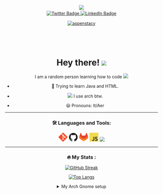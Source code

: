 <div id="header" align="center">
  <img src="http://www.gifsde.com/uploads/4d9728_asciianimator_14.gif" width="200"/>
</div>

  <div id="badges" align="center">
   <a href="https://twitter.com/aspen_stacy">
    <img src="https://img.shields.io/badge/Twitter-blue?style=for-the-badge&logo=twitter&logoColor=white" alt="Twitter Badge"/>
  <a href="https://www.linkedin.com/in/aspen-stacy-1a689a262/"> 
    <img src="https://img.shields.io/badge/LinkedIn-blue?style=for-the-badge&logo=linkedin&logoColor=white" alt="LinkedIn Badge"/>
  </a>
  </div>
  
  <div id="support me" align="center">
<p><a href="https://www.buymeacoffee.com/aspenstacy"> <img align="center" src="https://cdn.buymeacoffee.com/buttons/v2/default-yellow.png" height="50" width="210" alt="aspenstacy" /></a></p><br><br>
    </div>
  
<div align="center">
  <img src="https://komarev.com/ghpvc/?username=aspen-arch&style=flat-square&color=blue" alt=""/>
  </div>
  
  <div id="heythere" align="center">
  <h1>
  Hey there!
  <img src="https://media.giphy.com/media/hvRJCLFzcasrR4ia7z/giphy.gif" width="30px"/>
</h1>
  
  <div id="aboutmeheader" align="center"  
  About Me :
  <div id="aboutme" align="left">
  
  I am a random person learning how to code <img src="https://media.giphy.com/media/WUlplcMpOCEmTGBtBW/giphy.gif" width="30">

- :seedling: Trying to learn Java and HTML.

- <img src="http://www.osboxes.org/wp-content/uploads/photo-gallery/post_logos/Archlinux-logo.png" width="15"> I use arch btw.
      
- :smiley: Pronouns: It/Aer
  </div>
    
    ---

### :hammer_and_wrench: Languages and Tools: 
  <div>
      <img src="https://github.com/devicons/devicon/blob/master/icons/git/git-original.svg" width="30">
      <img src="https://github.com/devicons/devicon/blob/master/icons/github/github-original.svg" width="30">
      <img src="https://github.com/devicons/devicon/blob/master/icons/gitlab/gitlab-original.svg" width="30">
      <img src="https://github.com/devicons/devicon/blob/master/icons/javascript/javascript-original.svg" width="30">
      <img src="https://cdn0.iconfinder.com/data/icons/social-network-9/50/22-1024.png" width="35">
  </div>
  
  ---

### :fire: My Stats :
  [![GitHub Streak](http://github-readme-streak-stats.herokuapp.com?user=aspen-arch&theme=dark&background=000000)](https://git.io/streak-stats)
  
  [![Top Langs](https://github-readme-stats.vercel.app/api/top-langs/?username=aspen-arch&layout=compact&theme=vision-friendly-dark)](https://github.com/anuraghazra/github-readme-stats)
    
<details>
<summary>My Arch Gnome setup</summary>
<br>
      <img src="https://github.com/aspen-arch/aspen-arch/blob/main/Screenshots/Screenshot%20from%202023-01-18%2020-15-22.png" width="500">
      <img src="https://github.com/aspen-arch/aspen-arch/blob/main/Screenshots/Screenshot%20from%202023-01-18%2020-28-47.png" width="500">
</details>
